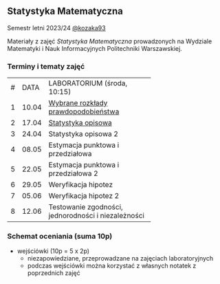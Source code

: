 ## Statystyka Matematyczna 

Semestr letni 2023/24 [@kozaka93](https://github.com/kozaka93)

Materiały z zajęć _Statystyka Matematyczna_ prowadzonych na Wydziale Matematyki i Nauk Informacyjnych Politechniki Warszawskiej.

### Terminy i tematy zajęć

<div class="tg-wrap"><table style="undefined;table-layout: fixed; width: 564px">
<colgroup>
<col style="width: 25.2px">
<col style="width: 46.2px">
<col style="width: 246.2px">
</colgroup>
<tbody>
  <tr>
    <td>#</td>
    <td>DATA</td>
    <td>LABORATORIUM (środa, 10:15)</td>
  </tr>
   <tr>
    <td>1</td>
    <td>10.04</td>
    <td><a href="https://github.com/kozaka93/2024L-MathematicalStatistics/tree/main/lab01">Wybrane rozkłady prawdopodobieństwa</a></td>
  </tr>
   <tr>
    <td>2</td>
    <td>17.04</td>
    <td><a href="https://github.com/kozaka93/2024L-MathematicalStatistics/tree/main/lab02">Statystyka opisowa</a></td>
  </tr>
  <tr>
    <td>3</td>
    <td>24.04</td>
    <td>Statystyka opisowa 2</td>
  </tr>
 <tr>
    <td>4</td>
    <td>08.05</td>
    <td>Estymacja punktowa i przedziałowa</td>
  </tr>
 <tr>
   <td>5</td>
    <td>22.05</td>
    <td>Estymacja punktowa i przedziałowa 2</td>
  </tr>
 <tr>
    <td>6</td>
    <td>29.05</td>
    <td>Weryfikacja hipotez</td>
  </tr>
 <tr>
    <td>7</td>
    <td>05.06</td>
    <td>Weryfikacja hipotez 2</td>
  </tr>
<tr>
    <td>8</td>
    <td>12.06</td>
    <td>Testowanie zgodności, jednorodności i niezależności </td>
  </tr>
</tbody>
</table></div>


### Schemat oceniania (suma 10p)
- wejściówki (10p = 5 x 2p)
  - niezapowiedziane, przeprowadzane na zajęciach laboratoryjnych
  - podczas wejściówki można korzystać z własnych notatek z poprzednich zajęć
